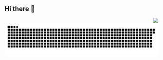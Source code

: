 ## Hi there 👋
<img align="right" src="https://visitor-badge.laobi.icu/badge?page_id=cyril-lamirando_visitor_badge_simple&left_color=royalblue&right_color=black"  />

![GitHub Snake](https://raw.githubusercontent.com/OfficialCodeVoyage/OfficialCodeVoyage/refs/heads/output/github-snake-dark.svg)

